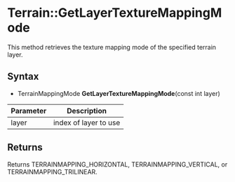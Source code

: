 # Terrain::GetLayerTextureMappingMode

This method retrieves the texture mapping mode of the specified terrain layer.

## Syntax

- TerrainMappingMode **GetLayerTextureMappingMode**(const int layer)

| Parameter | Description |
|---|---|
| layer | index of layer to use |

## Returns

Returns TERRAINMAPPING_HORIZONTAL, TERRAINMAPPING_VERTICAL, or TERRAINMAPPING_TRILINEAR.
